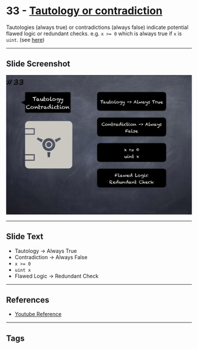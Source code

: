 # 33 - [Tautology or contradiction](Tautology%20or%20contradiction.md)
Tautologies (always true) or contradictions (always false) indicate potential flawed logic or redundant checks. e.g. `x >= 0` which is always true if `x` is `uint`. (see [here](https://github.com/crytic/slither/wiki/Detector-Documentation#tautology-or-contradiction))

___
## Slide Screenshot
![033.png](../../images/pitfalls_and_best_practices101/033.png)
___
## Slide Text
- Tautology -> Always True
- Contradiction -> Always False
- `x >= 0`
- `uint x`
- Flawed Logic -> Redundant Check
___
## References
- [Youtube Reference](https://youtu.be/fgXuHaZDenU?t=1077)
___
## Tags